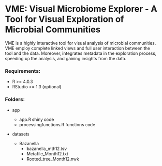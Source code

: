 # VME: Visual Microbiome Explorer - A Tool for Visual Exploration of Microbial Communities

VME is a highly interactive tool for visual analysis of microbial communities. VME employ complete linked views and full user interaction between the tool and the data. Moreover, integrates metadata in the exploration process, speeding up the analysis, and gaining insights from the data.

### Requirements:
 * R >= 4.0.3
 * RStudio >= 1.3 (optional)


### Folders:
 * app
   * app.R shiny code
   * processingfunctions.R functions code

 * datasets
   * Bazanella
     * bazanella_mth12.tsv
     * Metafile_Month12.txt
     * Rooted_tree_Month12.nwk

